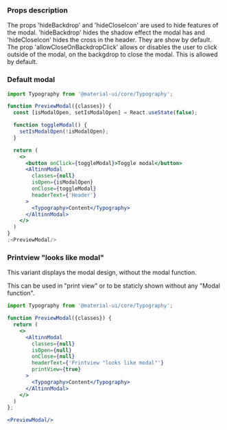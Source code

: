 ### Props description

The props 'hideBackdrop' and 'hideCloseIcon' are used to hide features of the modal. 'hideBackdrop' hides the shadow effect the modal has and 'hideCloseIcon' hides the cross in the header. They are show by default.
The prop 'allowCloseOnBackdropClick' allows or disables the user to click outside of the modal, on the backgdrop to close the modal. This is allowed by default.

### Default modal

```jsx
import Typography from '@material-ui/core/Typography';

function PreviewModal({classes}) {
  const [isModalOpen, setIsModalOpen] = React.useState(false);

  function toggleModal() {
    setIsModalOpen(!isModalOpen);
  }

  return (
    <>
      <button onClick={toggleModal}>Toggle modal</button>
      <AltinnModal
        classes={null}
        isOpen={isModalOpen}
        onClose={toggleModal}
        headerText={'Header'}
      >
        <Typography>Content</Typography>
      </AltinnModal>
    </>
  )
}
;<PreviewModal/>
```

### Printview "looks like modal"

This variant displays the modal design, without the modal function.

This can be used in "print view" or to be staticly shown without any "Modal function".

```jsx
import Typography from '@material-ui/core/Typography';

function PreviewModal({classes}) {
  return (
    <>
      <AltinnModal
        classes={null}
        isOpen={null}
        onClose={null}
        headerText={'Printview "looks like modal"'}
        printView={true}
      >
        <Typography>Content</Typography>
      </AltinnModal>
    </>
  )
};

<PreviewModal/>
```
